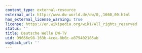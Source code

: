 ```yaml
---
content_type: external-resource
external_url: http://www.dw-world.de/dw/0,,1660,00.html
has_external_license_warning: true
license: https://en.wikipedia.org/wiki/All_rights_reserved
status: ''
title: Deutsche Welle DW-TV
uid: 99666e98-163b-4cea-8b0c-a879402185ab
wayback_url: ''
---
```

